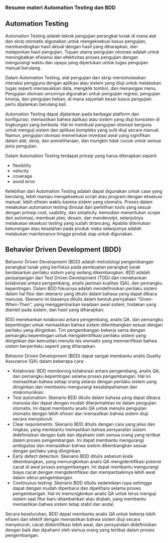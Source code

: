 ### Resume materi Automation Testing dan BDD

## Automation Testing
Automation Testing adalah teknik pengujian perangkat lunak di mana alat dan skrip otomatis digunakan untuk mengeksekusi kasus pengujian, membandingkan hasil aktual dengan hasil yang diharapkan, dan melaporkan hasil pengujian. Tujuan utama pengujian otomasi adalah untuk meningkatkan efisiensi dan efektivitas proses pengujian dengan mengurangi waktu dan upaya yang diperlukan untuk tugas pengujian manual berulang.

Dalam Automation Testing, alat pengujian dan skrip mensimulasikan interaksi pengguna dengan aplikasi atau sistem yang diuji untuk melakukan tugas seperti memasukkan data, mengklik tombol, dan menavigasi menu. Pengujian otomasi umumnya digunakan untuk pengujian regresi, pengujian kinerja, dan pengujian beban, di mana sejumlah besar kasus pengujian perlu dijalankan berulang kali.

Automation Testing dapat dijalankan pada berbagai platform dan konfigurasi, memastikan bahwa aplikasi atau sistem yang diuji konsisten di lingkungan yang berbeda. Hal ini membuat pengujian otomasi berguna untuk menguji sistem dan aplikasi kompleks yang sulit diuji secara manual. Namun, pengujian otomasi memerlukan investasi awal yang signifikan dalam alat, skrip, dan pemeliharaan, dan mungkin tidak cocok untuk semua jenis pengujian.

Dalam Automation Testing terdapat prinsip yang harus diterapkan seperti
- flexibility
- velocity
- coverage
- avoid error

Kelebihan dari Automation Testing adalah dapat digunakan untuk case yang berulang, lebih mampu mengeksekusi script atau program dengan eksekusi manual. lebih efisien waktu karena sistem yang otomatis. Proses dalam melakukan automation testing dimulai dari pemilihan tools yang sesuai dengan prinsip cost, usability, dan simplicity. kemudian menentukan scope dari automasi, membuat plan, desain, dan mendevolpt, selanjutnya melakukan eksekusi testing yang sudah dirancang. Apabila ditemukan kekurangan atau kesalahan pada produk maka selanjutnya adalah melakukan maintenance hingga produk siap untuk digunakan.

## Behavior Driven Development (BDD)

Behavior Driven Development (BDD) adalah metodologi pengembangan perangkat lunak yang berfokus pada pembuatan perangkat lunak berdasarkan perilaku sistem yang sedang dikembangkan. BDD adalah perpanjangan dari Test Driven Development (TDD) dan menekankan kolaborasi antara pengembang, analis jaminan kualitas (QA), dan pemangku kepentingan. Dalam BDD fokusnya adalah mendefinisikan perilaku sistem dalam hal fitur dan skenario yang ditulis dalam bahasa yang dapat dibaca manusia. Skenario ini biasanya ditulis dalam bentuk pernyataan "Given-When-Then", yang menggambarkan keadaan awal sistem, tindakan yang diambil pada sistem, dan hasil yang diharapkan.

BDD menekankan kolaborasi antara pengembang, analis QA, dan pemangku kepentingan untuk memastikan bahwa sistem dikembangkan sesuai dengan perilaku yang diinginkan. Tim pengembangan bekerja sama dengan pemangku kepentingan untuk mengidentifikasi perilaku sistem yang diinginkan dan kemudian menulis tes otomatis yang memverifikasi bahwa sistem berperilaku seperti yang diharapkan.

Behavior Driven Development (BDD) dapat sangat membantu analis Quality Assurance (QA) dalam beberapa cara:

- Kolaborasi: BDD mendorong kolaborasi antara pengembang, analis QA, dan pemangku kepentingan selama proses pengembangan. Hal ini memastikan bahwa setiap orang selaras dengan perilaku sistem yang diinginkan dan membantu mengurangi kesalahpahaman dan miskomunikasi.
- Test automation: Skenario BDD ditulis dalam bahasa yang dapat dibaca manusia dan dapat dengan mudah diterjemahkan ke dalam pengujian otomatis. Ini dapat membantu analis QA untuk menulis pengujian otomatis dengan lebih efisien dan memastikan bahwa sistem diuji secara menyeluruh.
- Clear requirements: Skenario BDD ditulis dengan cara yang jelas dan ringkas, yang membantu memastikan bahwa persyaratan sistem didefinisikan dengan baik dan dipahami oleh semua orang yang terlibat dalam proses pengembangan. Ini dapat membantu mengurangi ambiguitas dan memastikan bahwa sistem dikembangkan sesuai dengan perilaku yang diinginkan.
- Early defect detection: Skenario BDD ditulis sebelum kode dikembangkan, yang memungkinkan analis QA mengidentifikasi potensi cacat di awal proses pengembangan. Ini dapat membantu mengurangi biaya cacat dengan mengidentifikasi dan memperbaikinya lebih awal dalam siklus pengembangan.
- Continuous testing: Skenario BDD ditulis sedemikian rupa sehingga dapat dengan mudah diperbarui dan dipelihara selama proses pengembangan. Hal ini memungkinkan analis QA untuk terus menguji sistem saat fitur baru ditambahkan atau diubah, yang membantu memastikan bahwa sistem tetap stabil dan andal.

Secara keseluruhan, BDD dapat membantu analis QA untuk bekerja lebih efisien dan efektif dengan memastikan bahwa sistem diuji secara menyeluruh, cacat diidentifikasi lebih awal, dan persyaratan didefinisikan dengan baik dan dipahami oleh semua orang yang terlibat dalam proses pengembangan.

